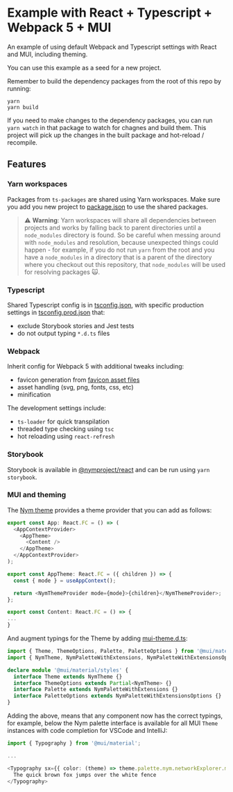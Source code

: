 # Example with React + Typescript + Webpack 5 + MUI

An example of using default Webpack and Typescript settings with React and MUI, including theming.

You can use this example as a seed for a new project.

Remember to build the dependency packages from the root of this repo by running:

```
yarn
yarn build
```

If you need to make changes to the dependency packages, you can run `yarn watch` in that package to watch for chagnes and build them. This project will pick up the changes in the built package and hot-reload / recompile.

## Features

### Yarn workspaces

Packages from `ts-packages` are shared using Yarn workspaces. Make sure you add you new project to [package.json](../../package.json) to use the shared packages.

> ⚠️ **Warning**: Yarn workspaces will share all dependencies between projects and works by falling back to parent directories until a `node_modules` directory is found. So be careful when messing around with `node_modules` and resolution, because unexpected things could happen - for example, if you do not run `yarn` from the root and you have a `node_modules` in a directory that is a parent of the directory where you checkout out this repository, that `node_modules` will be used for resolving packages 🙀.

### Typescript

Shared Typescript config is in [tsconfig.json](./tsconfig.json), with specific production settings in [tsconfig.prod.json](./tsconfig.prod.json) that:

- exclude Storybook stories and Jest tests
- do not output typing `*.d.ts` files

### Webpack

Inherit config for Webpack 5 with additional tweaks including:

- favicon generation from [favicon asset files](../../assets/favicon/favicon.png)
- asset handling (svg, png, fonts, css, etc)
- minification

The development settings include:

- `ts-loader` for quick transpilation
- threaded type checking using `tsc`
- hot reloading using `react-refresh`

### Storybook

Storybook is available in [@nymproject/react](../react-components/src/stories/Introduction.stories.mdx) and can be run using `yarn storybook`.

### MUI and theming

The [Nym theme](../mui-theme/src/theme/theme.ts) provides a theme provider that you can add as follows:

```typescript jsx
export const App: React.FC = () => (
  <AppContextProvider>
    <AppTheme>
      <Content />
    </AppTheme>
  </AppContextProvider>
);

export const AppTheme: React.FC = ({ children }) => {
  const { mode } = useAppContext();

  return <NymThemeProvider mode={mode}>{children}</NymThemeProvider>;
};

export const Content: React.FC = () => {
...
}
```

And augment typings for the Theme by adding [mui-theme.d.ts](./src/theme/mui-theme.d.ts):

```typescript
import { Theme, ThemeOptions, Palette, PaletteOptions } from '@mui/material/styles';
import { NymTheme, NymPaletteWithExtensions, NymPaletteWithExtensionsOptions } from '@nymproject/mui-theme';

declare module '@mui/material/styles' {
  interface Theme extends NymTheme {}
  interface ThemeOptions extends Partial<NymTheme> {}
  interface Palette extends NymPaletteWithExtensions {}
  interface PaletteOptions extends NymPaletteWithExtensionsOptions {}
}
```

Adding the above, means that any component now has the correct typings, for example, below the Nym palette interface is available for all MUI `Theme` instances with code completion for VSCode and IntelliJ:

```typescript jsx
import { Typography } from '@mui/material';

...

<Typography sx={{ color: (theme) => theme.palette.nym.networkExplorer.mixnodes.status.active }}>
  The quick brown fox jumps over the white fence
</Typography>

```

